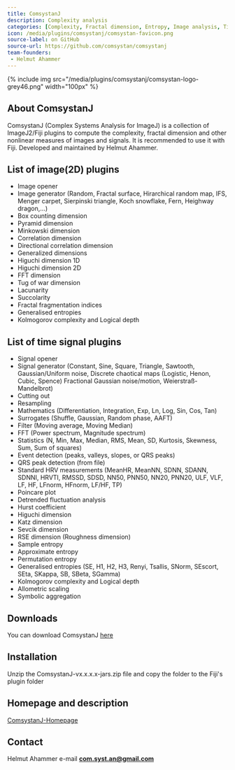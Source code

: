 ```yaml
---
title: ComsystanJ
description: Complexity analysis
categories: [Complexity, Fractal dimension, Entropy, Image analysis, Time signal analysis]
icon: /media/plugins/comsystanj/comsystan-favicon.png
source-label: on GitHub
source-url: https://github.com/comsystan/comsystanj
team-founders: 
 - Helmut Ahammer
---
```


{% include img src="/media/plugins/comsystanj/comsystan-logo-grey46.png" width="100px" %}

## About ComsystanJ
ComsystanJ (Complex Systems Analysis for ImageJ) is a collection of ImageJ2/Fiji plugins to compute the complexity, fractal dimension and other nonlinear measures of images and signals. It is recommended to use it with Fiji. Developed and maintained by Helmut Ahammer.

## List of image(2D) plugins
- Image opener
- Image generator (Random, Fractal surface, Hirarchical random map, IFS, Menger carpet, Sierpinski triangle, Koch snowflake, Fern, Heighway dragon,...)
- Box counting dimension
- Pyramid dimension
- Minkowski dimension
- Correlation dimension
- Directional correlation dimension
- Generalized dimensions
- Higuchi dimension 1D
- Higuchi dimension 2D
- FFT dimension
- Tug of war dimension
- Lacunarity
- Succolarity
- Fractal fragmentation indices
- Generalised entropies
- Kolmogorov complexity and Logical depth

## List of time signal plugins
- Signal opener
- Signal generator (Constant, Sine, Square, Triangle, Sawtooth, Gaussian/Uniform noise, Discrete chaotical maps (Logistic, Henon, Cubic, Spence)
Fractional Gaussian noise/motion, Weierstraß-Mandelbrot)
- Cutting out
- Resampling
- Mathematics (Differentiation, Integration, Exp, Ln, Log, Sin, Cos, Tan)
- Surrogates (Shuffle, Gaussian, Random phase, AAFT)
- Filter (Moving average, Moving Median)
- FFT (Power spectrum, Magnitude spectrum)
- Statistics (N, Min, Max, Median, RMS, Mean, SD, Kurtosis, Skewness, Sum, Sum of squares)
- Event detection (peaks, valleys, slopes, or QRS peaks)
- QRS peak detection (from file)
- Standard HRV measurements (MeanHR, MeanNN, SDNN, SDANN, SDNNI, HRVTI, RMSSD, SDSD, NN50, PNN50, NN20, PNN20, ULF, VLF, LF, HF, LFnorm, HFnorm, LF/HF, TP)
- Poincare plot
- Detrended fluctuation analysis
- Hurst coefficient
- Higuchi dimension
- Katz dimension
- Sevcik dimension
- RSE dimension (Roughness dimension)
- Sample entropy
- Approximate entropy
- Permutation entropy
- Generalised entropies (SE, H1, H2, H3, Renyi, Tsallis, SNorm, SEscort, SEta, SKappa, SB, SBeta, SGamma)
- Kolmogorov complexity and Logical depth
- Allometric scaling
- Symbolic aggregation

## Downloads
You can download ComsystanJ [here](https://github.com/comsystan/comsystanj/releases)

## Installation
Unzip the ComsystanJ-vx.x.x.x-jars.zip file and copy the folder to the Fiji's plugin folder 

## Homepage and description
[ComsystanJ-Homepage](https://comsystan.github.io/comsystanj/)

## Contact
Helmut Ahammer
e-mail **com.syst.an@gmail.com**


